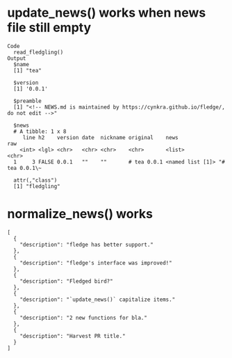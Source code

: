# update_news() works when news file still empty

    Code
      read_fledgling()
    Output
      $name
      [1] "tea"
      
      $version
      [1] '0.0.1'
      
      $preamble
      [1] "<!-- NEWS.md is maintained by https://cynkra.github.io/fledge/, do not edit -->"
      
      $news
      # A tibble: 1 x 8
         line h2    version date  nickname original    news             raw           
        <int> <lgl> <chr>   <chr> <chr>    <chr>       <list>           <chr>         
      1     3 FALSE 0.0.1   ""    ""       # tea 0.0.1 <named list [1]> "# tea 0.0.1\~
      
      attr(,"class")
      [1] "fledgling"

# normalize_news() works

    [
      {
        "description": "fledge has better support."
      },
      {
        "description": "fledge's interface was improved!"
      },
      {
        "description": "Fledged bird?"
      },
      {
        "description": "`update_news()` capitalize items."
      },
      {
        "description": "2 new functions for bla."
      },
      {
        "description": "Harvest PR title."
      }
    ] 

